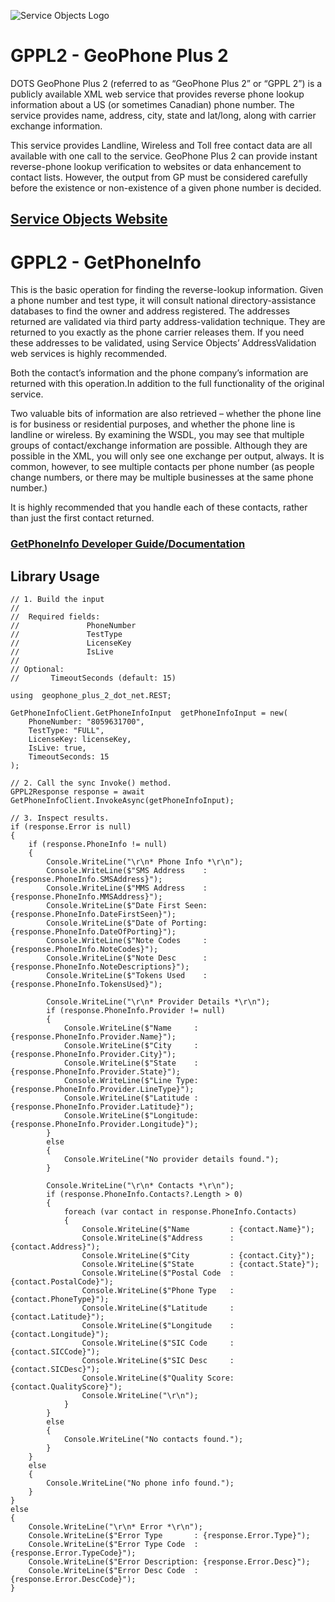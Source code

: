 ﻿![Service Objects Logo](https://www.serviceobjects.com/wp-content/uploads/2021/05/SO-Logo-with-TM.gif "Service Objects Logo")

# GPPL2 - GeoPhone Plus 2 

DOTS GeoPhone Plus 2 (referred to as “GeoPhone Plus 2” or “GPPL 2”) is a publicly available XML web service that provides reverse phone lookup information about a US (or sometimes Canadian) phone number. The service provides name, address, city, state and lat/long, along with carrier exchange information.

This service provides Landline, Wireless and Toll free contact data are all available with one call to the service. GeoPhone Plus 2 can provide instant reverse-phone lookup verification to websites or data enhancement to contact lists. However, the output from GP must be considered carefully before the existence or non-existence of a given phone number is decided.

## [Service Objects Website](https://serviceobjects.com)

# GPPL2 - GetPhoneInfo

This is the basic operation for finding the reverse-lookup information. Given a phone number and test type, it will consult national directory-assistance databases to find the owner and address registered. The addresses returned are validated via third party address-validation technique. They are returned to you exactly as the phone carrier releases them. If you need these addresses to be validated, using Service Objects’ AddressValidation web services is highly recommended. 

Both the contact’s information and the phone company’s information are returned with this operation.In addition to the full functionality of the original service.

Two valuable bits of information are also retrieved – whether the phone line is for business or residential purposes, and whether the phone line is landline or wireless. By examining the WSDL, you may see that multiple groups of contact/exchange information are possible. Although they are possible in the XML, you will only see one exchange per output, always. It is common, however, to see multiple contacts per phone number (as people change numbers, or there may be multiple businesses at the same phone number.) 

It is highly recommended that you handle each of these contacts, rather than just the first contact returned.

### [GetPhoneInfo Developer Guide/Documentation](https://www.serviceobjects.com/docs/dots-geophone-plus-2/dots-geophone-plus-2/gppl2-getphoneinfo-recommended-operation/)

## Library Usage

```
// 1. Build the input
//
//  Required fields:
//               PhoneNumber
//               TestType 
//               LicenseKey
//               IsLive
// 
// Optional:
//       TimeoutSeconds (default: 15)

using  geophone_plus_2_dot_net.REST;

GetPhoneInfoClient.GetPhoneInfoInput  getPhoneInfoInput = new(
    PhoneNumber: "8059631700",
    TestType: "FULL",
    LicenseKey: licenseKey,
    IsLive: true,
    TimeoutSeconds: 15
);

// 2. Call the sync Invoke() method.
GPPL2Response response = await GetPhoneInfoClient.InvokeAsync(getPhoneInfoInput);

// 3. Inspect results.
if (response.Error is null)
{
    if (response.PhoneInfo != null)
    {
        Console.WriteLine("\r\n* Phone Info *\r\n");
        Console.WriteLine($"SMS Address    : {response.PhoneInfo.SMSAddress}");
        Console.WriteLine($"MMS Address    : {response.PhoneInfo.MMSAddress}");
        Console.WriteLine($"Date First Seen: {response.PhoneInfo.DateFirstSeen}");
        Console.WriteLine($"Date of Porting: {response.PhoneInfo.DateOfPorting}");
        Console.WriteLine($"Note Codes     : {response.PhoneInfo.NoteCodes}");
        Console.WriteLine($"Note Desc      : {response.PhoneInfo.NoteDescriptions}");
        Console.WriteLine($"Tokens Used    : {response.PhoneInfo.TokensUsed}");

        Console.WriteLine("\r\n* Provider Details *\r\n");
        if (response.PhoneInfo.Provider != null)
        {
            Console.WriteLine($"Name     : {response.PhoneInfo.Provider.Name}");
            Console.WriteLine($"City     : {response.PhoneInfo.Provider.City}");
            Console.WriteLine($"State    : {response.PhoneInfo.Provider.State}");
            Console.WriteLine($"Line Type: {response.PhoneInfo.Provider.LineType}");
            Console.WriteLine($"Latitude : {response.PhoneInfo.Provider.Latitude}");
            Console.WriteLine($"Longitude: {response.PhoneInfo.Provider.Longitude}");
        }
        else
        {
            Console.WriteLine("No provider details found.");
        }

        Console.WriteLine("\r\n* Contacts *\r\n");
        if (response.PhoneInfo.Contacts?.Length > 0)
        {
            foreach (var contact in response.PhoneInfo.Contacts)
            {
                Console.WriteLine($"Name         : {contact.Name}");
                Console.WriteLine($"Address      : {contact.Address}");
                Console.WriteLine($"City         : {contact.City}");
                Console.WriteLine($"State        : {contact.State}");
                Console.WriteLine($"Postal Code  : {contact.PostalCode}");
                Console.WriteLine($"Phone Type   : {contact.PhoneType}");
                Console.WriteLine($"Latitude     : {contact.Latitude}");
                Console.WriteLine($"Longitude    : {contact.Longitude}");
                Console.WriteLine($"SIC Code     : {contact.SICCode}");
                Console.WriteLine($"SIC Desc     : {contact.SICDesc}");
                Console.WriteLine($"Quality Score: {contact.QualityScore}");
                Console.WriteLine("\r\n");
            }
        }
        else
        {
            Console.WriteLine("No contacts found.");
        }
    }
    else
    {
        Console.WriteLine("No phone info found.");
    }
}
else
{
    Console.WriteLine("\r\n* Error *\r\n");
    Console.WriteLine($"Error Type       : {response.Error.Type}");
    Console.WriteLine($"Error Type Code  : {response.Error.TypeCode}");
    Console.WriteLine($"Error Description: {response.Error.Desc}");
    Console.WriteLine($"Error Desc Code  : {response.Error.DescCode}");
}
```

